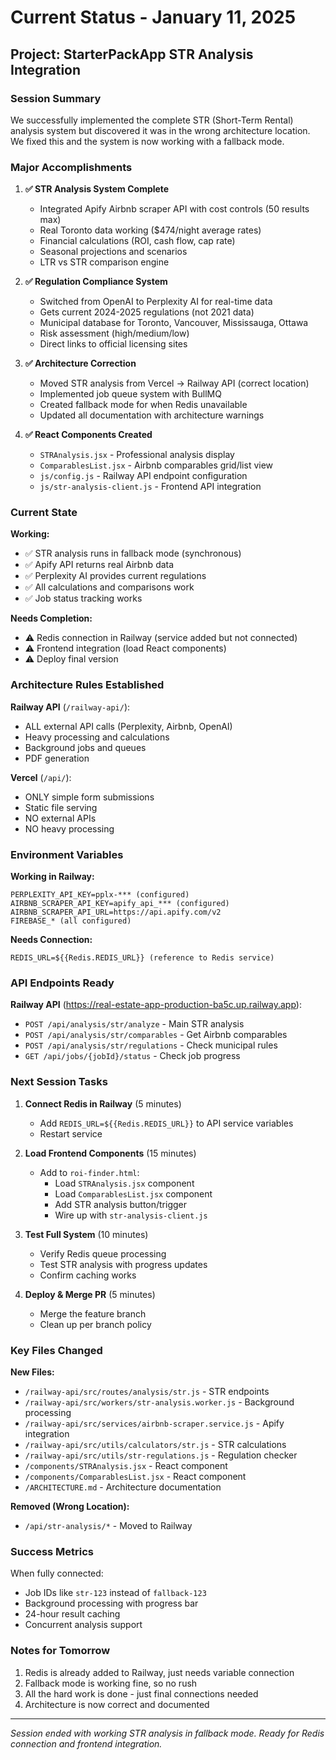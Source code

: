# Current Status - January 11, 2025

## Project: StarterPackApp STR Analysis Integration

### Session Summary

We successfully implemented the complete STR (Short-Term Rental) analysis system but discovered it was in the wrong architecture location. We fixed this and the system is now working with a fallback mode.

### Major Accomplishments

1. **✅ STR Analysis System Complete**
   - Integrated Apify Airbnb scraper API with cost controls (50 results max)
   - Real Toronto data working ($474/night average rates)
   - Financial calculations (ROI, cash flow, cap rate)
   - Seasonal projections and scenarios
   - LTR vs STR comparison engine

2. **✅ Regulation Compliance System**
   - Switched from OpenAI to Perplexity AI for real-time data
   - Gets current 2024-2025 regulations (not 2021 data)
   - Municipal database for Toronto, Vancouver, Mississauga, Ottawa
   - Risk assessment (high/medium/low)
   - Direct links to official licensing sites

3. **✅ Architecture Correction**
   - Moved STR analysis from Vercel → Railway API (correct location)
   - Implemented job queue system with BullMQ
   - Created fallback mode for when Redis unavailable
   - Updated all documentation with architecture warnings

4. **✅ React Components Created**
   - `STRAnalysis.jsx` - Professional analysis display
   - `ComparablesList.jsx` - Airbnb comparables grid/list view
   - `js/config.js` - Railway API endpoint configuration
   - `js/str-analysis-client.js` - Frontend API integration

### Current State

**Working:**
- ✅ STR analysis runs in fallback mode (synchronous)
- ✅ Apify API returns real Airbnb data
- ✅ Perplexity AI provides current regulations
- ✅ All calculations and comparisons work
- ✅ Job status tracking works

**Needs Completion:**
- ⚠️ Redis connection in Railway (service added but not connected)
- ⚠️ Frontend integration (load React components)
- ⚠️ Deploy final version

### Architecture Rules Established

**Railway API** (`/railway-api/`):
- ALL external API calls (Perplexity, Airbnb, OpenAI)
- Heavy processing and calculations
- Background jobs and queues
- PDF generation

**Vercel** (`/api/`):
- ONLY simple form submissions
- Static file serving
- NO external APIs
- NO heavy processing

### Environment Variables

**Working in Railway:**
```
PERPLEXITY_API_KEY=pplx-*** (configured)
AIRBNB_SCRAPER_API_KEY=apify_api_*** (configured)
AIRBNB_SCRAPER_API_URL=https://api.apify.com/v2
FIREBASE_* (all configured)
```

**Needs Connection:**
```
REDIS_URL=${{Redis.REDIS_URL}} (reference to Redis service)
```

### API Endpoints Ready

**Railway API** (https://real-estate-app-production-ba5c.up.railway.app):
- `POST /api/analysis/str/analyze` - Main STR analysis
- `POST /api/analysis/str/comparables` - Get Airbnb comparables
- `POST /api/analysis/str/regulations` - Check municipal rules
- `GET /api/jobs/{jobId}/status` - Check job progress

### Next Session Tasks

1. **Connect Redis in Railway** (5 minutes)
   - Add `REDIS_URL=${{Redis.REDIS_URL}}` to API service variables
   - Restart service

2. **Load Frontend Components** (15 minutes)
   - Add to `roi-finder.html`:
     - Load `STRAnalysis.jsx` component
     - Load `ComparablesList.jsx` component
     - Add STR analysis button/trigger
     - Wire up with `str-analysis-client.js`

3. **Test Full System** (10 minutes)
   - Verify Redis queue processing
   - Test STR analysis with progress updates
   - Confirm caching works

4. **Deploy & Merge PR** (5 minutes)
   - Merge the feature branch
   - Clean up per branch policy

### Key Files Changed

**New Files:**
- `/railway-api/src/routes/analysis/str.js` - STR endpoints
- `/railway-api/src/workers/str-analysis.worker.js` - Background processing
- `/railway-api/src/services/airbnb-scraper.service.js` - Apify integration
- `/railway-api/src/utils/calculators/str.js` - STR calculations
- `/railway-api/src/utils/str-regulations.js` - Regulation checker
- `/components/STRAnalysis.jsx` - React component
- `/components/ComparablesList.jsx` - React component
- `/ARCHITECTURE.md` - Architecture documentation

**Removed (Wrong Location):**
- `/api/str-analysis/*` - Moved to Railway

### Success Metrics

When fully connected:
- Job IDs like `str-123` instead of `fallback-123`
- Background processing with progress bar
- 24-hour result caching
- Concurrent analysis support

### Notes for Tomorrow

1. Redis is already added to Railway, just needs variable connection
2. Fallback mode is working fine, so no rush
3. All the hard work is done - just final connections needed
4. Architecture is now correct and documented

---

*Session ended with working STR analysis in fallback mode. Ready for Redis connection and frontend integration.*